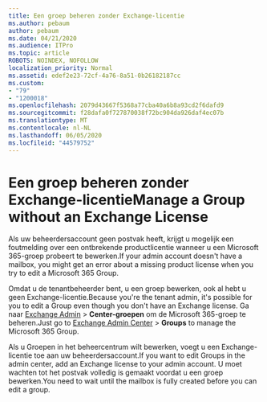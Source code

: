 ```yaml
---
title: Een groep beheren zonder Exchange-licentie
ms.author: pebaum
author: pebaum
ms.date: 04/21/2020
ms.audience: ITPro
ms.topic: article
ROBOTS: NOINDEX, NOFOLLOW
localization_priority: Normal
ms.assetid: edef2e23-72cf-4a76-8a51-0b26182187cc
ms.custom:
- "79"
- "1200018"
ms.openlocfilehash: 2079d43667f5368a77cba40a6b8a93cd2f6dafd9
ms.sourcegitcommit: f28dafa0f727870038f72bc904da926daf4ec07b
ms.translationtype: MT
ms.contentlocale: nl-NL
ms.lasthandoff: 06/05/2020
ms.locfileid: "44579752"
---
```

# <a name="manage-a-group-without-an-exchange-license"></a><span data-ttu-id="9cc29-102">Een groep beheren zonder Exchange-licentie</span><span class="sxs-lookup"><span data-stu-id="9cc29-102">Manage a Group without an Exchange License</span></span>

<span data-ttu-id="9cc29-103">Als uw beheerdersaccount geen postvak heeft, krijgt u mogelijk een foutmelding over een ontbrekende productlicentie wanneer u een Microsoft 365-groep probeert te bewerken.</span><span class="sxs-lookup"><span data-stu-id="9cc29-103">If your admin account doesn't have a mailbox, you might get an error about a missing product license when you try to edit a Microsoft 365 Group.</span></span>
  
<span data-ttu-id="9cc29-104">Omdat u de tenantbeheerder bent, u een groep bewerken, ook al hebt u geen Exchange-licentie.</span><span class="sxs-lookup"><span data-stu-id="9cc29-104">Because you're the tenant admin, it's possible for you to edit a Group even though you don't have an Exchange license.</span></span> <span data-ttu-id="9cc29-105">Ga naar [Exchange Admin](https://outlook.office365.com/ecp.aspx) \> **Center-groepen** om de Microsoft 365-groep te beheren.</span><span class="sxs-lookup"><span data-stu-id="9cc29-105">Just go to [Exchange Admin Center](https://outlook.office365.com/ecp.aspx) \> **Groups** to manage the Microsoft 365 Group.</span></span>
  
<span data-ttu-id="9cc29-106">Als u Groepen in het beheercentrum wilt bewerken, voegt u een Exchange-licentie toe aan uw beheerdersaccount.</span><span class="sxs-lookup"><span data-stu-id="9cc29-106">If you want to edit Groups in the admin center, add an Exchange license to your admin account.</span></span> <span data-ttu-id="9cc29-107">U moet wachten tot het postvak volledig is gemaakt voordat u een groep bewerken.</span><span class="sxs-lookup"><span data-stu-id="9cc29-107">You need to wait until the mailbox is fully created before you can edit a group.</span></span>
  